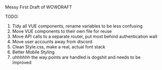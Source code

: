 Messy First Draft of WOWDRAFT

TODO:

1. Tidy all VUE components, rename variables to be less confusing
2. Move VUE components to their own file for reuse
3. Move API calls to a separate router, put most behind authentication wall
4. Move user accounts away from discord
5. Clean Style.css, make a real, actual font stack
6. Better Mobile Styling 
7. uhhhhhh the way points are handled is dogshit and needs to be improved
